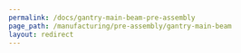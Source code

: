 ```yaml
---
permalink: /docs/gantry-main-beam-pre-assembly
page_path: /manufacturing/pre-assembly/gantry-main-beam
layout: redirect
---
```

